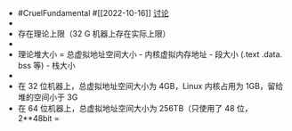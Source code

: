 - #CruelFundamental #[[2022-10-16]] [讨论](https://github.com/CYZH1307/CruelFundamental/tree/main/homework/202210/16)
-
- 存在理论上限（32 G 机器上存在实际上限）
-
- 理论堆大小 = 总虚拟地址空间大小 - 内核虚拟内存地址 - 段大小 (.text .data. bss 等) - 栈大小
-
- 在 32 位机器上，总虚拟地址空间大小为 4GB，Linux 内核占用为 1GB，留给堆的空间小于 3G
- 在 64 位机器上，总虚拟地址空间大小为 256TB（只使用了 48 位，2**48bit =